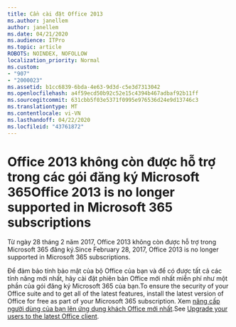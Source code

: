 ```yaml
---
title: Cần cài đặt Office 2013
ms.author: janellem
author: janellem
ms.date: 04/21/2020
ms.audience: ITPro
ms.topic: article
ROBOTS: NOINDEX, NOFOLLOW
localization_priority: Normal
ms.custom:
- "907"
- "2000023"
ms.assetid: b1cc6839-6bda-4e63-9d3d-c5e3d7313042
ms.openlocfilehash: a4f59ecd50b92c52e15c4394b467adbaf92b11ff
ms.sourcegitcommit: 631cbb5f03e5371f0995e976536d24e9d13746c3
ms.translationtype: MT
ms.contentlocale: vi-VN
ms.lasthandoff: 04/22/2020
ms.locfileid: "43761872"
---
```

# <a name="office-2013-is-no-longer-supported-in-microsoft-365-subscriptions"></a><span data-ttu-id="01497-102">Office 2013 không còn được hỗ trợ trong các gói đăng ký Microsoft 365</span><span class="sxs-lookup"><span data-stu-id="01497-102">Office 2013 is no longer supported in Microsoft 365 subscriptions</span></span>

<span data-ttu-id="01497-103">Từ ngày 28 tháng 2 năm 2017, Office 2013 không còn được hỗ trợ trong Microsoft 365 đăng ký.</span><span class="sxs-lookup"><span data-stu-id="01497-103">Since February 28, 2017, Office 2013 is no longer supported in Microsoft 365 subscriptions.</span></span>
  
<span data-ttu-id="01497-104">Để đảm bảo tính bảo mật của bộ Office của bạn và để có được tất cả các tính năng mới nhất, hãy cài đặt phiên bản Office mới nhất miễn phí như một phần của gói đăng ký Microsoft 365 của bạn.</span><span class="sxs-lookup"><span data-stu-id="01497-104">To ensure the security of your Office suite and to get all of the latest features, install the latest version of Office for free as part of your Microsoft 365 subscription.</span></span> <span data-ttu-id="01497-105">Xem [nâng cấp người dùng của bạn lên ứng dụng khách Office mới nhất](https://docs.microsoft.com/office365/admin/setup/upgrade-users-to-latest-office-client).</span><span class="sxs-lookup"><span data-stu-id="01497-105">See [Upgrade your users to the latest Office client](https://docs.microsoft.com/office365/admin/setup/upgrade-users-to-latest-office-client).</span></span>
  
